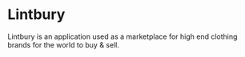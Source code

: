 # Lintbury

Lintbury is an application used as a marketplace for high end clothing brands for the world to buy & sell.
